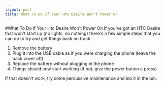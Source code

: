 ```yaml
---
layout: post
title: What To Do If Your Htc Desire Won't Power On
---
```

#What To Do If Your Htc Desire Won't Power On
If you've got an HTC Desire that won't start up (no lights, no nothing) there's a few simple steps that you can do to try and get things back on track.

1. Remove the battery
2. Plug it into the USB cable as if you were charging the phone (leave the back cover off)
3. Replace the battery without plugging in the phone
4. Things should now start working (if not, give the power button a press)

If that doesn't work, try some percussive maintenance and lob it in the bin.

